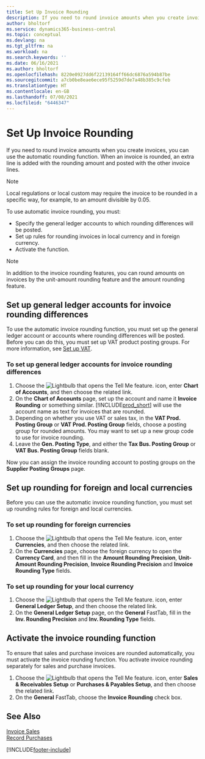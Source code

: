```yaml
---
title: Set Up Invoice Rounding
description: If you need to round invoice amounts when you create invoices, you can use the automatic rounding function explained here.
author: bholtorf
ms.service: dynamics365-business-central
ms.topic: conceptual
ms.devlang: na
ms.tgt_pltfrm: na
ms.workload: na
ms.search.keywords: ''
ms.date: 06/16/2021
ms.author: bholtorf
ms.openlocfilehash: 8220e0927dd6f22139164ff66dc6876a594b87be
ms.sourcegitcommit: a7cb0be8eae6ece95f5259d7de7a48b385c9cfeb
ms.translationtype: HT
ms.contentlocale: en-GB
ms.lasthandoff: 07/08/2021
ms.locfileid: "6446347"
---
```

# <a name="set-up-invoice-rounding"></a>Set Up Invoice Rounding
If you need to round invoice amounts when you create invoices, you can use the automatic rounding function. When an invoice is rounded, an extra line is added with the rounding amount and posted with the other invoice lines.

> [!NOTE]  
>  Local regulations or local custom may require the invoice to be rounded in a specific way, for example, to an amount divisible by 0.05.  

To use automatic invoice rounding, you must:  

* Specify the general ledger accounts to which rounding differences will be posted.  
* Set up rules for rounding invoices in local currency and in foreign currency.  
* Activate the function.  

> [!NOTE]  
>  In addition to the invoice rounding features, you can round amounts on invoices by the unit-amount rounding feature and the amount rounding feature.  

## <a name="set-up-general-ledger-accounts-for-invoice-rounding-differences"></a>Set up general ledger accounts for invoice rounding differences
To use the automatic invoice rounding function, you must set up the general ledger account or accounts where rounding differences will be posted. Before you can do this, you must set up VAT product posting groups. For more information, see [Set up VAT](finance-setup-vat.md).  

### <a name="to-set-up-general-ledger-accounts-for-invoice-rounding-differences"></a>To set up general ledger accounts for invoice rounding differences  
1. Choose the ![Lightbulb that opens the Tell Me feature.](media/ui-search/search_small.png "Tell me what you want to do") icon, enter **Chart of Accounts**, and then choose the related link.  
2. On the **Chart of Accounts** page, set up the account and name it **Invoice Rounding** or something similar. [!INCLUDE[prod_short](includes/prod_short.md)] will use the account name as text for invoices that are rounded.  
3. Depending on whether you use VAT or sales tax, in the **VAT Prod. Posting Group** or **VAT Prod. Posting Group** fields, choose a posting group for rounded amounts. You may want to set up a new group code to use for invoice rounding.
4. Leave the **Gen. Posting Type**, and either the **Tax Bus. Posting Group** or **VAT Bus. Posting Group** fields blank. <!-- Why do we say to leave these blank, when there are a lot of other fields we also leave blank but don't mention? -->  

Now you can assign the invoice rounding account to posting groups on the **Supplier Posting Groups** page.  <!-- Why only the vendor posting groups? -->

## <a name="set-up-rounding-for-foreign-and-local-currencies"></a>Set up rounding for foreign and local currencies
Before you can use the automatic invoice rounding function, you must set up rounding rules for foreign and local currencies.

### <a name="to-set-up-rounding-for-foreign-currencies"></a>To set up rounding for foreign currencies  
1. Choose the ![Lightbulb that opens the Tell Me feature.](media/ui-search/search_small.png "Tell me what you want to do") icon, enter **Currencies**, and then choose the related link.  
2. On the **Currencies** page, choose the foreign currency to open the **Currency Card**, and then fill in the **Amount Rounding Precision**, **Unit-Amount Rounding Precision**, **Invoice Rounding Precision** and **Invoice Rounding Type** fields.

### <a name="to-set-up-rounding-for-your-local-currency"></a>To set up rounding for your local currency
1. Choose the ![Lightbulb that opens the Tell Me feature.](media/ui-search/search_small.png "Tell me what you want to do") icon, enter **General Ledger Setup**, and then choose the related link.  
2. On the **General Ledger Setup** page, on the **General** FastTab, fill in the **Inv. Rounding Precision** and **Inv. Rounding Type** fields.  

## <a name="activate-the-invoice-rounding-function"></a>Activate the invoice rounding function  
To ensure that sales and purchase invoices are rounded automatically, you must activate the invoice rounding function. You activate invoice rounding separately for sales and purchase invoices.

1. Choose the ![Lightbulb that opens the Tell Me feature.](media/ui-search/search_small.png "Tell me what you want to do") icon, enter **Sales & Receivables Setup** or **Purchases & Payables Setup**, and then choose the related link.  
2. On the **General** FastTab, choose the **Invoice Rounding** check box.  

## <a name="see-also"></a>See Also  
[Invoice Sales](sales-how-invoice-sales.md)  
[Record Purchases](purchasing-how-record-purchases.md)


[!INCLUDE[footer-include](includes/footer-banner.md)]